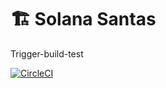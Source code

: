 # 🏗 Solana Santas
Trigger-build-test

[![CircleCI](https://circleci.com/gh/inafis/solsantas/tree/master.svg?style=svg)](https://circleci.com/gh/inafis/solsantas/tree/master)
